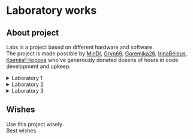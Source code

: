 # Laboratory works

## About project

Labs is a project based on different hardware and software.  
The project is made possible by [MinDl](https://github.com/MinDl1), [Gryn69](https://github.com/Gryn69), [Goremika26](https://github.com/Goremika26), [IrinaBelous](https://github.com/IrinaBelous), [KseniiaFilippova](https://github.com/KseniiaFilippova) who've generously donated dozens of hours in code development and upkeep.

<details>
<summary>Laboratory 1</summary>

## Collaborators

- [Gryn69](https://github.com/Gryn69)
- [Goremika26](https://github.com/Goremika26)

## Documentation

- Our [lab1 docs](/lab_1/docs/)

<details>
<summary>Laboratory 1.1</summary>

# Lab_1.1

Lab_1.1 is a project based on Arduino that allows you to control the brightness of a three-color LED from the keyboard.

Lab_1.1 source code is made available on [Arduino Uno](https://docs.arduino.cc/hardware/uno-rev3).

## Documentation

### Narrative documentation:

- Our [lab_1.1 docs](/lab_1/lab_1.1/docs/)

### Hardware and Software:

#### Hardware:

##### Minimum kit(to complete task_0 - task_2 one by one): 

- Computer - 1
- Arduino UNO - 1
- Wire for connecting an Arduino UNO to a computer - 1
- Small breadboard - 1
- RGB LED - 1
- Wires Male-Male - 4
- 220 Ohm resistor- 1

![lab_1.1 Minimum kit for Project](/lab_1/lab_1.1/images/Minimum_kit.png)

##### Maximum kit(to complete all tasks one by one):

- Computer - 1
- Arduino UNO - 1
- Wire for connecting an Arduino UNO to a computer - 1
- Small breadboard - 1
- RGB LED - 3
- Wires Male-Male - 19
- 220 Ohm resistor - 3
- Slider switches - 6

![lab_1.1 Maximum kit for Project](/lab_1/lab_1.1/images/Maximum_kit.png)

##### Base scheme for Project

![lab_1.1 task_1_image](/lab_1/lab_1.1/images/task_1/task_1.png)

![lab_1.1 task_0_Circuit](/lab_1/lab_1.1/images/task_1/task_1_Circuit.png)

##### DFD

![lab_1.1 DFD](/lab_1/lab_1.1/images/Lab_1_cheme.png)

##### Other images

Other images with connection in [/lab_1/lab_1.1/images](/lab_1/lab_1.1/images)

#### Software:

- [Arduino IDE](https://www.arduino.cc/en/software)

Our code has clear comments, but for you we will write the main points here.  
This is a base code for our Project.

```cpp
//For Arduino Uno
//Determining which pins the RGB LED is connected to
#define R_PIN 6
#define G_PIN 3
#define B_PIN 5

//setup code
void setup() {
  //assign the pins a mode of operation(output or input)
  pinMode(R_PIN, OUTPUT); 
  pinMode(G_PIN, OUTPUT);
  pinMode(B_PIN, OUTPUT);
}

//loop that will nonestop work on Arduino UNO
void loop() {
  //on RGB LED(Red) for second and off
  on_off_diod(R_PIN);
  //on RGB LED(Green) for second and off
  on_off_diod(G_PIN);
  //on RGB LED(Blue) for second and off
  on_off_diod(B_PIN);
}

//function for on and off RGB LED with one second delay (Function for turning on and off with one second delay the electric current on the pin)
void on_off_diod(int pin){
  //on RGB LED on pin (Start electric current transmission on the pin)
  digitalWrite(pin, 1);
  //second delay
  delay(1000);
  //off RGB LED on pin (Stop electric current transmission on the pin)
  digitalWrite(pin, 0);
}
```
Other code in folder in [/lab_1/lab_1.1/code](/lab_1/lab_1.1/code)

#### Tinkercad

<details>
<summary>Click to see task_0</summary>

[lab_1.1 Task_0 in Tinkercad](https://www.tinkercad.com/things/hUXn1sMvgoT?sharecode=V5-eb4NnIwa8_icPDEYQduF4htVFSvu5pyuB1vv3SXI)  
This circuit and code allows you to control the brightness of a RGB LED from the keyboard to make one of 16.7 million. 
For work you need to write r(number)g(number)b(number). __For example:__
- Red - r9g0b0
- Green - r0g9b0
- Blue - r0g0b9

</details>

<details>
<summary>Click to see task_1</summary>

[lab_1.1 Task_1 in Tinkercad](https://www.tinkercad.com/things/dO035Wefz5l?sharecode=3Hm3jjuLs1g7HK-fbBIjScHFplTGOnRNh4iorSZp8e8)  
This circuit and code allows you to on and off the brightness of a RGB LED.  
It works like this, one second is red, one second is green, one second is blue.  
You can't on or off, it just work after upload on [Arduino Uno](https://docs.arduino.cc/hardware/uno-rev3).

</details>

<details>
<summary>Click to see task_2_V1</summary>

[lab_1.1 Task_2_V1 in Tinkercad](https://www.tinkercad.com/things/6JCQkYWYs3B?sharecode=U9FOTmA9Ncuwa_fjG77oxHb8qkzK34U_dj44oW_pIuc)  
This circuit and code allows you to on and off the brightness of a RGB LED.
It has one mode. You can on and off RGB LED if you write 'g'

</details>

<details>
<summary>Click to see task_2_V2</summary>

[lab_1.1 Task_2_V2 in Tinkercad](https://www.tinkercad.com/things/8wfPLGTnTLq?sharecode=STpkbYADtMDm-hr6B4mwUL6ALgLF5M9m0D9LhN1DJ6o)  
This circuit and code allows you to on and off the brightness of a RGB LED.
It has two modes:  
- First mode work like, you need to write r(number)g(number)b(number). Like in [task_0](#tinkercad). To on off this mode you need to write 'q'.
- Second mode work like, one second is red, one second is green, one second is blue. Like in [task_1](#tinkercad). To on off this mode you need to write 'w'.

</details>

<details>
<summary>Click to see task_3-4</summary>

[lab_1.1 Task_3-4 in Tinkercad](https://www.tinkercad.com/things/62KvX8lanUf?sharecode=Ap17QtAgDOo48hsks5oYpykxV940c-53qGE7I705esw)  
This circuit and code allows you to on and off the brightness of a Three RGB LEDs.
It has two modes:  
- First mode work like, you need to write r(number)g(number)b(number). Like in [task_0](#tinkercad). To on off this mode you need to write 'q'.
- Second mode work like, one second is red, one second is green, one second is blue. Like in [task_1](#tinkercad). To on off this mode you need to write 'w'.  
The code is the same as the code in task_2_V2

</details>

<details>
<summary>Click to see task_5_V1</summary>

[lab_1.1 Task_5_V1 in Tinkercad](https://www.tinkercad.com/things/53uGiR72OBC?sharecode=NPoRelFheTzRlagaMws3vqDz3LDr-U90Xm8LTyd8h8A)  
This circuit and code allows you to on and off the brightness of a Three RGB LEDs.
It has three modes:  
- First mode work like, you need to write r(number)g(number)b(number). Like in [task_0](#tinkercad). To on off this mode you need to write 'q'.
- Second mode work like, one second is red, one second is green, one second is blue. Like in [task_1](#tinkercad). To on off this mode you need to write 'w'.
- Third mode work like, first RGB LED red, second RGB LED green, thrid RGB LED blue. To on off this mode you need to write 'e' and switch all slider switches.  
The code is the same as the code in task_3-4

</details>

<details>
<summary>Click to see task_5_V2</summary>

[lab_1.1 Task_5_V2 in Tinkercad](https://www.tinkercad.com/things/dGwQRqxL8Af?sharecode=uzq7HeGMdqiiHOq7ge5AVx8bif7cwTnom_EspXsSfKo)  
This circuit and code allows you to on and off the brightness of a Three RGB LEDs.
It has two modes:  
- First mode work like, one second is red, one second is green, one second is blue. Like in [task_1](#tinkercad). To on off this mode you need to write 'w'.
- Second mode work like, first RGB LED red, second RGB LED green, thrid RGB LED blue. To on off this mode you need to write 'e'.

</details>

### Language & Applications documentation:

- [Arduino](https://docs.arduino.cc/)
- [C++](https://devdocs.io/cpp/)
- [Tinkercad](https://www.tinkercad.com/learn)

## Building

For build code and upload on Arduino, you need to download [Arduino IDE](https://www.arduino.cc/en/software).  
This code work only for [Arduino Uno](https://docs.arduino.cc/hardware/uno-rev3).

---

</details>

<details>
<summary>Laboratory 1.2</summary>

# Lab_1.2

Monkey ping pong  
Lab_1.2 is a project based on Arduino that allows you to play ping-pong with flexible sensor.

Lab_1.2 source code is made available on [Arduino Uno](https://docs.arduino.cc/hardware/uno-rev3).

## Documentation

### Narrative documentation:

- Our [lab_1.2 docs](/lab_1/lab_1.2/docs/)

### Hardware and Software:

#### Hardware:

##### Minimum kit(to complete task_0): 

- Computer - 1
- Arduino UNO - 1
- Wire for connecting an Arduino UNO to a computer - 1
- Small breadboard - 1
- Buttons - 2
- Set of wires
- 4 kΩ Resistor - 4
- Flexible sensor - 2

![Minimum kit for Project](/lab_1/lab_1.2/images/Minimum_kit.png)

##### Maximum kit(to complete all tasks one by one):

- Computer - 1
- Arduino UNO - 1
- Wire for connecting an Arduino UNO to a computer - 1
- Small breadboard - 1
- Buttons - 2
- Set of wires
- 4 kΩ Resistor - 6
- Flexible sensor - 4

![Maximum kit for Project](/lab_1/lab_1.2/images/Maximum_kit.png)

##### Base scheme for Project

![Task_0_image](/lab_1/lab_1.2/images/Task_0/Task_0.png)

![Task_0_Circuit](/lab_1/lab_1.2/images/Task_0/Task_0_Circuit.png)

##### DFD

![lab_1.2 DFD](/lab_1/lab_1.2/images/Lab_2_cheme.png)

##### Other images

Other images with connection in [/lab_1/lab_1.2/images](/lab_1/lab_1.2/images)

#### Software:

- [Arduino IDE](https://www.arduino.cc/en/software)
- [Processing](https://processing.org/)

Our code has clear comments, but for you we will write the main points here.  
This is a base code for our Project.

Arduino code

```cpp
/*
Сuитыватель показаний датчиков Контекст: Arduino

Сuитывает показания с двух аналоговых входов и двух цифровых входов и выводит их знаuения.

Подклюuения:
Аналоговые датuики — к контактам аналогового ввода A0 и A1 Кнопки — к контактам цифрового ввода 4 и 5
*/


const int leftSensor = A0; // аналоговый ввод для левой руки 
const int rightSensor = A1; // аналоговый ввод для правой руки 
const int resetButton = 4; // цифровой ввод для кнопки сброса 
const int serveButton = 5; // цифровой ввод для кнопки подаuи

int leftReading = 0;	// показания датuика левой руки 
int rightReading = 0;	// показания датuика правой руки 
int resetReading = 0;	// данные кнопки сброса
int serveReading = 0;	// данные кнопки подаuи

void setup() {
// настраиваем последовательное соединение: 
  Serial.begin(9600);
// configure the digital inputs: 
  pinMode(resetButton, INPUT); 
  pinMode(serveButton, INPUT);
}

void loop() {
// сuитываем показания аналоговых датuиков: 
  leftReading = analogRead(leftSensor); 
  rightReading = analogRead(rightSensor);

// сuитываем показания цифровых датuиков: 
  resetReading = digitalRead(resetButton); 
  serveReading = digitalRead(serveButton);

// Выводим результаты на экран: 
  Serial.print(leftReading); 
  Serial.print(','); 
  Serial.print(rightReading); 
  Serial.print(','); 
  Serial.print(resetReading); 
  Serial.print(',');
/* выводим на экран последнее показание датuика
с помощью функции printlin(), uтобы каждый набор из uетырех показаний был на отдельной строке:
*/
Serial.println(serveReading);
}
```
Processing code

```java
import processing.serial.*;

Serial myPort;
String resultString; // Строuная переменная для результатов

void setup() {
  size(480, 130); // устанавливаем размер окна апплета 
  printArray(Serial.list()); // Выводим на экран все
  // доступные последовательные порты
  
  // Hа моем компьютере порт микроконтроллера обыuно
  // первый порт в списке,
  // поэтому я открываю Serial.list()[0].
  // Измените 0 на номер последовательного порта,
  // к которому подклюuен ваш микроконтроллер: 
  String portName = Serial.list()[1];
  // открываем последовательный порт:
  myPort = new Serial(this, portName, 9600);
  
  // сuитываем байты в буфер, пока не дойдем до символа
  // перевода строки (ASCII 10): 
  myPort.bufferUntil('\n');
}

void draw() {
  // задаем цвет фона и заливки для окна апплета: 
  background(#044f6f);
  fill(#ffffff);
  // выводим строку в окне:
  if (resultString != null) { 
    text(resultString, 10, height/2);
  }
}

/* Метод serialEvent() исполняется автоматиuески в программе каждый раз, когда в буфер записывается
байт со знаuением, определенным в методе bufferUntil() в процедуре setup():
*/

void serialEvent(Serial myPort) {
  // Сuитываем данные из последовательного буфера: 
  String inputString = myPort.readStringUntil('\n');
  
  // Отбрасываем символы возврата каретки
  // и перевода строки из строки ввода: 
  inputString = trim(inputString);
  // Оuищаем переменную resultString: 
  resultString = "";
  
  // Разделяем входную строку по запятым и преобразовываем
  // полуuенные фрагменты в целые uисла:
  int sensors[] = int(inputString.split(", "));
  
  // Добавляем знаuения к строке результата:
  for (int sensorNum = 0; sensorNum < sensors.length; sensorNum++) {
    resultString += "Sensor " + sensorNum + ": ";
    resultString += sensors[sensorNum] + '\t';
  }
  // Выводим результат на экран: 
  println(resultString);
}
```

Other code in folders in [/lab_1/lab1.2/code](/lab_1/lab_1.2/code)

#### Tinkercad

<details>
<summary>Click to see Task_0</summary>

[lab_1.2 Task_0 in Tinkercad](https://www.tinkercad.com/things/9XXuvXolDj3?sharecode=ggglE6MH0tPTb_5_Z6lmFAVOzXe-qpBiG2zrRJ5MMPM)  
This circuit and code allows you to control 2 ping-pong paddles with flexible sensor and show you the game. 

</details>

<details>
<summary>Click to see Task_0_Arduino_ultrasonic_sensor</summary>

[lab_1.2 Task_0_Arduino_ultrasonic_sensor in Tinkercad](https://www.tinkercad.com/things/7Oxql65PcST?sharecode=waaRPWMERvyUNfi1oD_xEmB36GVAiRF01Zue4sO-fDY)  
This circuit and code allows you to control 2 ping-pong paddles with ultrasonic sensor and show you the game. 

</details>

<details>
<summary>Click to see Task_1-3</summary>

[lab_1.2 Task_1-3 in Tinkercad](https://www.tinkercad.com/things/e2kYLFEPLQk?sharecode=waSgHX7pjD2xIQmv0CseYd5RBD_IypeuP4LmsLCPHZI)  
This circuit and code allows you to control 4 ping-pong paddles with flexible sensor and show you the game. 

</details>

<details>
<summary>Click to see Task_1-3_Arduino_ultrasonic_sensor</summary>

[lab_1.2 Task_1-3_Arduino_ultrasonic_sensor in Tinkercad](https://www.tinkercad.com/things/h1qa7SH4AzB?sharecode=0vdZN52ufLO0fdSQTVMLpmT19Iv72kAeBdPmgsLWeyQ)  
This circuit and code allows you to control 4 ping-pong paddles with ultrasonic sensor and show you the game. 

</details>

<details>
<summary>Click to see Task_4</summary>

- Not done

</details>

### Language & Applications documentation:

- [Arduino](https://docs.arduino.cc/)
- [C++](https://devdocs.io/cpp/)
- [Tinkercad](https://www.tinkercad.com/learn)
- [Processing](https://processing.org/)

## Building

For build code and upload on Arduino, you need to download [Arduino IDE](https://www.arduino.cc/en/software) and [Processing](https://processing.org/) to see the game and play.  
This code work only for [Arduino Uno](https://docs.arduino.cc/hardware/uno-rev3).

---

</details>

<details>
<summary>Laboratory 1.3</summary>

# Lab_1.3

Lab_1.3 Это проект основанный на Arduino который позволяет обнаружить нарушение климатических условий. 

Lab_1.3 source code is made available on [Arduino Uno](https://docs.arduino.cc/hardware/uno-rev3).

## Documentation

### Narrative documentation:

- Our [lab_1.3 docs](/lab_1/lab_1.3/docs/)

### Hardware and Software:

#### Hardware:

##### Maximum kit(to complete all tasks one by one):

- Computer - 1
- Arduino UNO - 1
- Wire for connecting an Arduino UNO to a computer - 1
- Small breadboard - 1
- DHT11 - 1
- LCD 16X2 I2C - 1
- MQ-3- 1
- Flame sensor - 1
- 220 Ω resistor - 2
- LED - 1
- RGB LED - 1
- Buzzer - 1
- Water pump - 1
- Relay - 1
- 9V battery - 1
- Ground humidity sensor - 1
- Wires kit

##### Last scheme for Project

![lab_1.3 Task_1_image](/lab_1/lab_1.3/images/Task_1-6/Task_1-6.png)

##### DFD

![lab_1.3 DFD](/lab_1/lab_1.3/images/Lab_3_cheme.png)

##### Other images

Other images with connection in [/lab_1/lab_1.3/images](/lab_1/lab_1.3/images)

#### Software:

- [Arduino IDE](https://www.arduino.cc/en/software)

Our code has clear comments, but for you we will write the main points here.  
This is a base code for Task_0.3 for our Project.

```cpp
// Подключение пинов
#define SENSOR_FLAME_PIN 4
// Переменная для определения огня
int flame;
// Настройка Arduino 
void setup()
{
  // Определения режимов для пинов
  pinMode(SENSOR_FLAME_PIN, INPUT);
  // Частота для работы Arduino с компьютером по USB порту
  Serial.begin(9600);
}
// Цикл который будет бесконечно работать на Arduino 
void loop() {
  // Считывание данных с сенсора
  flame = digitalRead(SENSOR_FLAME_PIN);
  // Если огогнь есть
  if (flame == 1){
    // Выводить сообщение  "Обнаружено пламя" на компьютер
    Serial.println("Обнаружено пламя");
    // Задержка 150 мс
    delay(150);
  } 
  // Если пламени нет
  else{
    // Выводить сообщение  "Пламя не обнаружено" на компьютер
    Serial.println("Пламя не обнаружено");
  }
 // delay(500);
}
```
Other code in folders in [/lab_1/lab_1.3/code/](/lab_1/lab_1.3/code/)

#### Electrical circuit

<details>
<summary>Click to see Task_0.1</summary>

![lab_1.3 Task_0.1](/lab_1/lab_1.3/images/Task_0.1/Task_0.1.png)

Принцип работы этой схемы заключается в том, что датчик DHT11 измеряет температуру и влажность окружающй сренды, считывает эти данные,  через Arduino передаёт на дисплей LCD 16X2 I2C, который выводит эти данные. 

</details>

<details>
<summary>Click to see Task_0.2</summary>

![lab_1.3 Task_0.2](/lab_1/lab_1.3/images/Task_0.2/Task_0.2.png)

Принцип работы этой схемы заключается в том, что датчик MQ-3 измеряет количество углексилого газа в воздухе и через Arduino посылает показатели на компьютер.

</details>

<details>
<summary>Click to see Task_0.3</summary>

![lab_1.3 Task_0.3](/lab_1/lab_1.3/images/Task_0.3/Task_0.3.png)

Принцип работы этой схемы заключается в том, что датчик Flame Sensor при обнаружении пламени посылает сигнал на Arduino, запускает звуковой и световой сигнал и посылает показатели на компьютер.

</details>

<details>
<summary>Click to see Task_0.4</summary>

![lab_1.3 Task_0.4](/lab_1/lab_1.3/images/Task_0.4/Task_0.4.png)

Принцип работы этой схемы заключается в том, что датчик влажности почвы измеряет уровень влажности окружающей среды, если уровень влажности ниже заданных показателей, посылает сигнал на Arduino, который включает водяной насос для увлажнения и выводит сообщение на компьютер "Pump ON" и "Pump OFF".

</details>

<details>
<summary>Click to see Task_1-6</summary>

![lab_1.3 Task_1-6](/lab_1/lab_1.3/images/Task_1-6/Task_1-6.png)

![lab_1.3 Task_1-6](/lab_1/lab_1.3/images/Task_1-6/Circuit_Task_1-6.png)

Объединяем схемы с Task_0.1 по Task_0.4 в одну с помощью беспаечной платы.  
Добавляем звуковое и световое оповещения индивидульное для каждого датчика.  
Вся информация теперь выводится на дисплей LCD 16X2 I2C.  
Теперь водяной насос включается не только от датчика влажности почвы, но и от датчика влажности воздуха.

</details>

### Language & Applications documentation:

- [Arduino](https://docs.arduino.cc/)
- [C++](https://devdocs.io/cpp/)

## Building

For build code and upload on Arduino, you need to download [Arduino IDE](https://www.arduino.cc/en/software).  
This code work only for [Arduino Uno](https://docs.arduino.cc/hardware/uno-rev3).

---

</details>

</details>

<details>
<summary>Laboratory 2</summary>

## Collaborators

- [IrinaBelous](https://github.com/IrinaBelous)
- [KseniiaFilippova](https://github.com/KseniiaFilippova)

## Documentation

- Our [lab2 docs](/lab_2/docs/)

<details>
<summary>Laboratory 2.1</summary>

# Lab_2.1

Lab_2.1 - это проект на базе Arduino, который позволяет протестировать возможность использования Arduino в качестве сервера, а именно создать собственную точку доступа, подключив Arduino UNO R3 к ESP32. Кроме того, разрабатывается многостраничный веб-сайт с автоматическим обновлением данных системы климат-контроля.

Lab_2.1 Проект можно выполнить на [Arduino Uno R3](https://docs.arduino.cc/hardware/uno-rev3 ) и [NodeMCU 32S](https://nodemcu.readthedocs.io/en/dev-esp32/).

## Documentation

### Narrative documentation:

- Our [lab_2.1 docs](/lab_2/lab_2.1/docs/)

### Hardware and Software:

#### Hardware:

##### Maximum kit(to complete all tasks one by one):

- Микроконтроллер Arduino Uno R3 – 1 шт.
- Кабель usb type-b/usb type-a
- Микроконтроллер ESP32S NodeMCU – 1 шт.
- Кабель microUSB/usb type-a
- Компьютер - 1 шт.
- Беспаечная макетная плата – 1 шт.
- Датчик температуры и влажности DHT11 – 1шт.
- Датчик влажности почвы YL38 – 1шт.
- Датчик огня YG1006 – 1 шт.
- Датчик газа MQ 135 – 1 шт.
- Дисплей LCD1602 – 1 шт.
- Buzzer module Low Level Trigger – 1 шт.
- Реле 1-5 В – 1 шт.
- Водяной насос – 1 шт.
- Резистор 10 Ом – 2 шт.
- Светодиод LED красный – 1 шт.
- Светодиод LED зеленый – 1 шт.
- Источник питания 9 В – 1 шт.
- Набор проводов - 1 шт.

##### Base scheme for Project

![lab_2.1 task_1-6_image](/lab_2/lab_2.1/images/lab_2.1.png)

![lab_2.1 task_1-6_Circuit](/lab_2/lab_2.1/images/Circuit_Task_1-6.png)

##### DFD

![lab_2.1 DFD](/lab_2/lab_2.1/images/DFD.png)

##### Other images

Other images with connection in [/lab_2/lab_2.1/images](/lab_2/lab_2.1/images)

##### Visio

Visio in folder in [/lab_2/lab2.1/visio](/lab_2/lab_2.1/visio)

#### Software:

Our code has clear comments.

Code in folder in [/lab_2/lab_2.1/code](/lab_2/lab_2.1/code)

### Language & Applications documentation:

- [Arduino](https://docs.arduino.cc/)
- [Arduino IDE](https://www.arduino.cc/en/software)
- [Arduino programming language](https://www.arduino.cc/reference/en/)
- [HTML5](https://ru.wikipedia.org/wiki/HTML5)
- [JavaScript](https://ru.wikipedia.org/wiki/JavaScript)
- [CSS](https://ru.wikipedia.org/wiki/CSS)

### Libraries

- Wire.h - для работыс  i2c
- DHT.h - для работы с датчиком DHT11
- MQ135.h - для работы с датчиком MQ135
- WiFi.h - для подключению к WiFi
- WebServer - для создания сервера из esp32
- LiquidCrystal_I2C.h - для работы с LCD i2c дисплея

## Building

For build code and upload on Arduino NodeMCU 32S, you need to download [Arduino IDE](https://www.arduino.cc/en/software).  
This code work only for [Arduino Uno](https://docs.arduino.cc/hardware/uno-rev3) and [NodeMCU 32S](https://nodemcu.readthedocs.io/en/dev-esp32/).

---

</details>

<details>
<summary>Laboratory 2.2</summary>

# Lab_2.2

Lab_2.2 - Второй этап носит за собой функцию определения возможностей взаимодействия пользователя с приложением посредством работы с RFID модулем. Также анализируется допустимость переноса данных в клиент сервер и создания многостраничного сайта с различными пользователями с возможностью отправки уведомлений на почту.

Lab_2.2 Проект можно выполнить на [NodeMCU 32S](https://nodemcu.readthedocs.io/en/dev-esp32/).

## Documentation

### Narrative documentation:

- Our [lab_2.2 docs](/lab_2/lab_2.2/docs/)

### Hardware and Software:

#### Hardware:

##### Maximum kit(to complete all tasks one by one):

- Микроконтроллер ESP32S NodeMCU - 1 шт.
- Кабель microUSB/usb type-a
- Компьютер - 1 шт.
- Buzzer madule Louleveltrigger - 1 шт.
- Беспаечная макетная плата - 1 шт.
- Дисплей LCD1602 - 1 шт.
- Резистор 10 Ом - 2 шт.
- Светодиод LED красный - 1 шт.
- Светодиод LED зеленый - 1 шт.
- RFID-модуль RC522 - 1 шт.

##### Base scheme for Project

![Task_1-6_image](/lab_2/lab_2.2/images/lab_2.2.png)

![Task_1-6_Circuit](/lab_2/lab_2.2/images/Circuit_Task_1-6.png)

##### DFD

![lab_2.2 DFD](/lab_2/lab_2.2/images/DFD.png)

##### Other images

Other images with connection in [/lab_2/lab_2.2/images](/lab_2/lab_2.2/images)

##### Visio

Visio in folder in [/lab_2/lab2.2/visio](/lab_2/lab_2.2/visio)

#### Software:

Our code has clear comments.

Code in folder in [/lab_2/lab2.2/code](/lab_2/lab_2.2/code)

### Language & Applications documentation:

- [Arduino](https://docs.arduino.cc/)
- [Arduino IDE](https://www.arduino.cc/en/software)
- [Arduino programming language](https://www.arduino.cc/reference/en/)
- [HTML5](https://ru.wikipedia.org/wiki/HTML5)
- [JavaScript](https://ru.wikipedia.org/wiki/JavaScript)
- [CSS](https://ru.wikipedia.org/wiki/CSS)

### Libraries

- Wire.h - для работыс  i2c
- ESP32_MailClient.h - для отправки email
- WiFi.h - для подключению к WiFi
- WebServer - для создания сервера из esp32
- LiquidCrystal_I2C.h - для работы с LCD i2c дисплея
- MFRC522.h - для работы с RFID
- SPI.h - для устройств поддерживающих spi протокол

## Building

For build code and upload on Arduino NodeMCU 32S, you need to download [Arduino IDE](https://www.arduino.cc/en/software).  
This code work only for [NodeMCU 32S](https://nodemcu.readthedocs.io/en/dev-esp32/).

---

</details>

<details>
<summary>Laboratory 2.3</summary>

# Lab_2.3

Lab_2.3 - На третьем этапе производится анализ результатов, полученных на первых двух этапах и последующее создание телеграм бота с интерфейсом напоминаний.

Lab_2.3 Проект можно выполнить на [NodeMCU 32S](https://nodemcu.readthedocs.io/en/dev-esp32/).

## Documentation

### Narrative documentation:

- Our [lab_2.3 docs](/lab_3/lab_2.3/docs/)

### Hardware and Software:

#### Hardware:

##### Maximum kit(to complete all tasks one by one):

- Беспаечная макетная плата - 1 шт.
- Компьютер - 1 шт.
- Дисплей LCD1602 - 1 шт.
- Плата ESP32S NodeMCU - 1 шт.
- Кабель microUSB/usb type-a
- Датчик звука ky – 038 - 1 шт.
- Датчик света ky – 018 - 1 шт.

##### Last scheme for Project

![lab_2.3 Task_1-6_image](/lab_2/lab_2.3/images/lab_2.3.jpg)

![Task_1-6_Circuit](/lab_2/lab_2.3/images/Circuit_Task_1-6.png)

##### DFD

![lab_2.3 DFD](/lab_2/lab_2.3/images/DFD.png)

##### Other images

Other images with connection in [/lab_1/lab_2.3/images](/lab_1/lab_2.3/images)

##### Visio

Visio in folder in [/lab_2/lab2.3/visio](/lab_2/lab_2.3/visio)

#### Software:

Our code has clear comments.

Code in folder in [/lab_1/lab_2.3/code/](/lab_1/lab_2.3/code/)

### Language & Applications documentation:

- [Arduino](https://docs.arduino.cc/)
- [Arduino IDE](https://www.arduino.cc/en/software)
- [Arduino programming language](https://www.arduino.cc/reference/en/)

### Libraries

- WiFi.h - для подключению к WiFi
- FastBot.h - esp32 как сервер для телеграмм бота

## Building

For build code and upload on Arduino NodeMCU 32S, you need to download [Arduino IDE](https://www.arduino.cc/en/software).  
This code work only for [NodeMCU 32S](https://nodemcu.readthedocs.io/en/dev-esp32/).

---

</details>

</details>

<details>
<summary>Laboratory 3</summary>

## Collaborators

- [IrinaBelous](https://github.com/IrinaBelous)
- [KseniiaFilippova](https://github.com/KseniiaFilippova)

## Documentation

- Our [lab3 docs](/lab_3/docs/)

<details>
<summary>Laboratory 3.1</summary>

# Lab_3.1

Lab_3.1 - Написать!!!

Lab_3.1 Проект можно выполнить на [Arduino Uno R3](https://docs.arduino.cc/hardware/uno-rev3 ) и [NodeMCU 32S](https://nodemcu.readthedocs.io/en/dev-esp32/).

## Documentation

### Narrative documentation:

- Our [lab_3.1 docs](/lab_3/lab_3.1/docs/)

### Hardware and Software:

#### Hardware:

##### Maximum kit(to complete all tasks one by one):

Написать состав

##### Base scheme for Project

![lab_3.1 task_1-6_image](/lab_3/lab_3.1/images/lab_3.1.png)

![lab_3.1 task_1-6_Circuit](/lab_3/lab_3.1/images/Circuit_Task_1-6.png)

##### DFD

![lab_3.1 DFD](/lab_3/lab_3.1/images/DFD.png)

##### Other images

Other images with connection in [/lab_3/lab_3.1/images](/lab_3/lab_3.1/images)

##### Visio

Visio in folder in [/lab_3/lab3.1/visio](/lab_3/lab_3.1/visio)

#### Software:

Our code has clear comments.

Code in folder in [/lab_3/lab_3.1/code](/lab_3/lab_3.1/code)

### Language & Applications documentation:

- [Arduino](https://docs.arduino.cc/)
- [Arduino IDE](https://www.arduino.cc/en/software)
- [Arduino programming language](https://www.arduino.cc/reference/en/)
- [HTML5](https://ru.wikipedia.org/wiki/HTML5)
- [JavaScript](https://ru.wikipedia.org/wiki/JavaScript)
- [CSS](https://ru.wikipedia.org/wiki/CSS)

### Libraries

- Wire.h - для работыс  i2c
- DHT.h - для работы с датчиком DHT11
- MQ135.h - для работы с датчиком MQ135
- WiFi.h - для подключению к WiFi
- WebServer - для создания сервера из esp32
- LiquidCrystal_I2C.h - для работы с LCD i2c дисплея

## Building

For build code and upload on Arduino NodeMCU 32S, you need to download [Arduino IDE](https://www.arduino.cc/en/software).  
This code work only for [Arduino Uno](https://docs.arduino.cc/hardware/uno-rev3) and [NodeMCU 32S](https://nodemcu.readthedocs.io/en/dev-esp32/).

---

</details>

<details>
<summary>Laboratory 3.2</summary>

# Lab_3.2

Lab_3.2 - Написать!!!

Lab_3.2 Проект можно выполнить на [NodeMCU 32S](https://nodemcu.readthedocs.io/en/dev-esp32/).

## Documentation

### Narrative documentation:

- Our [lab_3.2 docs](/lab_3/lab_3.2/docs/)

### Hardware and Software:

#### Hardware:

##### Maximum kit(to complete all tasks one by one):

Написать состав

##### Base scheme for Project

![Task_1-6_image](/lab_3/lab_3.2/images/lab_3.2.png)

![Task_1-6_Circuit](/lab_3/lab_3.2/images/Circuit_Task_1-6.png)

##### DFD

![lab_3.2 DFD](/lab_3/lab_3.2/images/DFD.png)

##### Other images

Other images with connection in [/lab_3/lab_3.2/images](/lab_3/lab_3.2/images)

##### Visio

Visio in folder in [/lab_3/lab3.2/visio](/lab_3/lab_3.2/visio)

#### Software:

Our code has clear comments.

Code in folder in [/lab_3/lab3.2/code](/lab_3/lab_3.2/code)

### Language & Applications documentation:

- [Arduino](https://docs.arduino.cc/)
- [Arduino IDE](https://www.arduino.cc/en/software)
- [Arduino programming language](https://www.arduino.cc/reference/en/)
- [HTML5](https://ru.wikipedia.org/wiki/HTML5)
- [JavaScript](https://ru.wikipedia.org/wiki/JavaScript)
- [CSS](https://ru.wikipedia.org/wiki/CSS)

### Libraries

- Wire.h - для работыс  i2c
- ESP32_MailClient.h - для отправки email
- WiFi.h - для подключению к WiFi
- WebServer - для создания сервера из esp32
- LiquidCrystal_I2C.h - для работы с LCD i2c дисплея
- MFRC522.h - для работы с RFID
- SPI.h - для устройств поддерживающих spi протокол

## Building

For build code and upload on Arduino NodeMCU 32S, you need to download [Arduino IDE](https://www.arduino.cc/en/software).  
This code work only for [NodeMCU 32S](https://nodemcu.readthedocs.io/en/dev-esp32/).

---

</details>

<details>
<summary>Laboratory 3.3</summary>

# Lab_3.3

Lab_3.3 - Написать!!!

Lab_3.3 Проект можно выполнить на [NodeMCU 32S](https://nodemcu.readthedocs.io/en/dev-esp32/).

## Documentation

### Narrative documentation:

- Our [lab_3.3 docs](/lab_3/lab_3.3/docs/)

### Hardware and Software:

#### Hardware:

##### Maximum kit(to complete all tasks one by one):

Написать состав!

##### Last scheme for Project

![lab_3.3 Task_1-6_image](/lab_3/lab_3.3/images/lab_3.3.jpg)

![Task_1-6_Circuit](/lab_3/lab_3.3/images/Circuit_Task_1-6.png)

##### DFD

![lab_3.3 DFD](/lab_3/lab_3.3/images/DFD.png)

##### Other images

Other images with connection in [/lab_1/lab_3.3/images](/lab_3/lab_3.3/images)

##### Visio

Visio in folder in [/lab_3/lab3.3/visio](/lab_3/lab_3.3/visio)

#### Software:

Our code has clear comments.

Code in folder in [/lab_3/lab_3.3/code/](/lab_3/lab_3.3/code/)

### Language & Applications documentation:

- [Arduino](https://docs.arduino.cc/)
- [Arduino IDE](https://www.arduino.cc/en/software)
- [Arduino programming language](https://www.arduino.cc/reference/en/)

### Libraries

- WiFi.h - для подключению к WiFi
- FastBot.h - esp32 как сервер для телеграмм бота

## Building

For build code and upload on Arduino NodeMCU 32S, you need to download [Arduino IDE](https://www.arduino.cc/en/software).  
This code work only for [NodeMCU 32S](https://nodemcu.readthedocs.io/en/dev-esp32/).

---

</details>

</details>

## Wishes

Use this project wisely.  
Best wishes
